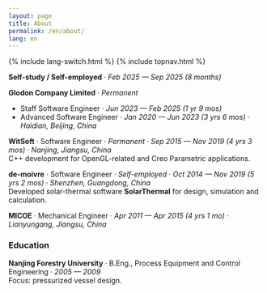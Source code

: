 ```yaml
---
layout: page
title: About
permalink: /en/about/
lang: en
---
```


{% include lang-switch.html %}
{% include topnav.html %}

**Self-study / Self-employed** · *Feb 2025 — Sep 2025 (8 months)*

**Glodon Company Limited** · *Permanent*  
- Staff Software Engineer · *Jun 2023 — Feb 2025 (1 yr 9 mos)*  
- Advanced Software Engineer · *Jan 2020 — Jun 2023 (3 yrs 6 mos)* · *Haidian, Beijing, China*

**WitSoft** · Software Engineer · *Permanent* · *Sep 2015 — Nov 2019 (4 yrs 3 mos)* · *Nanjing, Jiangsu, China*  
C++ development for OpenGL-related and Creo Parametric applications.

**de-moivre** · Software Engineer · *Self-employed* · *Oct 2014 — Nov 2019 (5 yrs 2 mos)* · *Shenzhen, Guangdong, China*  
Developed solar-thermal software **SolarThermal** for design, simulation and calculation.

**MICOE** · Mechanical Engineer · *Apr 2011 — Apr 2015 (4 yrs 1 mo)* · *Lianyungang, Jiangsu, China*

### Education
**Nanjing Forestry University** · B.Eng., Process Equipment and Control Engineering · *2005 — 2009*  
Focus: pressurized vessel design.
